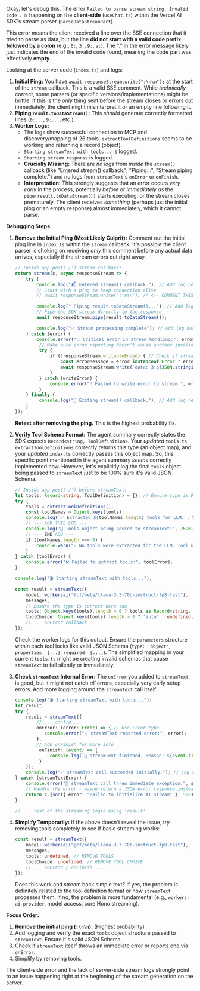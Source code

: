 Okay, let's debug this. The error `Failed to parse stream string. Invalid code .` is happening on the **client-side** (`useChat.ts`) within the Vercel AI SDK's stream parser (`parseDataStreamPart`).

This error means the client received a line over the SSE connection that it tried to parse as data, but the line **did not start with a valid code prefix followed by a colon** (e.g., `0:`, `3:`, `9:`, `a:`). The "." in the error message likely just indicates the end of the invalid code found, meaning the code part was effectively **empty**.

Looking at the server code (`index.ts`) and logs:

1.  **Initial Ping:** You have `await responseStream.write(":\n\n");` at the start of the `stream` callback. This is a valid SSE comment. While *technically* correct, some parsers (or specific versions/implementations) might be brittle. If this is the *only* thing sent before the stream closes or errors out immediately, the client might misinterpret it or an empty line following it.
2.  **Piping `result.toDataStream()`:** This *should* generate correctly formatted lines (`0:...`, `9:...`, etc.).
3.  **Worker Logs:**
    *   The logs show successful connection to MCP and discovery/mapping of 26 tools. `extractToolDefinitions` seems to be working and returning a record (object).
    *   `Starting streamText with tools...` is logged.
    *   `Starting stream response` is logged.
    *   **Crucially Missing:** There are *no logs* from *inside* the `stream()` callback (like "Entered stream() callback.", "Piping...", "Stream piping complete.") and no logs from `streamText`'s `onError` or `onFinish`.
    *   **Interpretation:** This strongly suggests that an error occurs *very early* in the process, potentially *before* or *immediately as* the `pipe(result.toDataStream())` starts executing, or the stream closes prematurely. The client receives *something* (perhaps just the initial ping or an empty response) almost immediately, which it cannot parse.

**Debugging Steps:**

1.  **Remove the Initial Ping (Most Likely Culprit):**
    Comment out the initial ping line in `index.ts` within the `stream` callback. It's possible the client parser is choking on receiving *only* this comment before any actual data arrives, especially if the stream errors out right away.

    ```typescript
    // Inside app.post('/') stream callback:
    return stream(c, async responseStream => {
        try {
            console.log("📬 Entered stream() callback."); // Add log here
            // Start with a ping to keep connection alive
            // await responseStream.write(":\n\n"); // <-- COMMENT THIS OUT

            console.log(" Piping result.toDataStream()..."); // Add log here
            // Pipe the SDK stream directly to the response
            await responseStream.pipe(result.toDataStream());

            console.log("✅ Stream processing complete"); // Add log here
        } catch (error) {
            console.error("💥 Critical error in stream handling:", error);
             // Make sure error reporting doesn't cause another invalid line
             try {
                 if (!responseStream.writableEnded) { // Check if stream is still open
                     const errorMessage = error instanceof Error ? error.message : String(error);
                     await responseStream.write(`data: 3:${JSON.stringify(`Stream processing failed: ${errorMessage}`)}\n\n`);
                 }
             } catch (writeError) {
                 console.error("‼️ Failed to write error to stream:", writeError);
             }
        } finally {
             console.log("🚪 Exiting stream() callback."); // Add log here
        }
    });
    ```
    **Retest after removing the ping.** This is the highest probability fix.

2.  **Verify Tool Schema Format:**
    The agent summary correctly states the SDK expects `Record<string, ToolDefinition>`. Your *updated* `tools.ts` `extractToolDefinitions` correctly returns this type (an object map), and your *updated* `index.ts` correctly passes this object map. So, this specific point mentioned in the agent summary *seems* correctly implemented now. However, let's explicitly log the final `tools` object being passed to `streamText` just to be 100% sure it's valid JSON Schema.

    ```typescript
    // Inside app.post('/') before streamText:
    let tools: Record<string, ToolDefinition> = {}; // Ensure type is Record
    try {
        tools = extractToolDefinitions();
        const toolNames = Object.keys(tools);
        console.log(`✅ Extracted ${toolNames.length} tools for LLM:`, toolNames.join(', '));
        // --- ADD THIS LOG ---
        console.log('🔧 Tools object being passed to streamText:', JSON.stringify(tools, null, 2));
        // --- END ADD ---
        if (toolNames.length === 0) {
            console.warn("⚠️ No tools were extracted for the LLM. Tool usage might fail.");
        }
    } catch (toolError) {
        console.error("❌ Failed to extract tools:", toolError);
    }

    console.log("🎬 Starting streamText with tools...");

    const result = streamText({
        model: workersai("@cf/meta/llama-3.3-70b-instruct-fp8-fast"),
        messages,
        // Ensure the type is correct here too
        tools: Object.keys(tools).length > 0 ? tools as Record<string, ToolDefinition> : undefined,
        toolChoice: Object.keys(tools).length > 0 ? 'auto' : undefined,
        // ... onError callback
    });
    ```
    Check the worker logs for this output. Ensure the `parameters` structure within each tool looks like valid JSON Schema (`type: 'object'`, `properties: {...}`, `required: [...]`). The simplified mapping in your current `tools.ts` might be creating invalid schemas that cause `streamText` to fail silently or immediately.

3.  **Check `streamText` Internal Error:**
    The `onError` you added to `streamText` is good, but it might not catch *all* errors, especially very early setup errors. Add more logging around the `streamText` call itself.

    ```typescript
    console.log("🎬 Starting streamText with tools...");
    let result;
    try {
        result = streamText({
            // ... config ...
            onError: (error: Error) => { // Use Error type
               console.error("💥 streamText reported error:", error);
            },
            // Add onFinish for more info
             onFinish: (event) => {
                 console.log(`🏁 streamText finished. Reason: ${event.finishReason}`, event);
             }
        });
        console.log("✅ streamText call succeeded initially."); // Log success if no immediate exception
    } catch (streamTextError) {
        console.error("🚨 streamText call threw immediate exception:", streamTextError);
        // Handle the error - maybe return a JSON error response instead of streaming
        return c.json({ error: "Failed to initialize AI stream" }, 500);
    }

    // ... rest of the streaming logic using 'result'
    ```

4.  **Simplify Temporarily:**
    If the above doesn't reveal the issue, try removing tools completely to see if basic streaming works:

    ```typescript
    const result = streamText({
        model: workersai("@cf/meta/llama-3.3-70b-instruct-fp8-fast"),
        messages,
        tools: undefined, // REMOVE TOOLS
        toolChoice: undefined, // REMOVE TOOL CHOICE
        // ... onError / onFinish ...
    });
    ```
    Does this work and stream back simple text? If yes, the problem is definitely related to the tool definition format or how `streamText` processes them. If no, the problem is more fundamental (e.g., `workers-ai-provider`, model access, core Hono streaming).

**Focus Order:**

1.  **Remove the initial ping (`:\n\n`).** (Highest probability)
2.  Add logging and verify the exact `tools` object structure passed to `streamText`. Ensure it's valid JSON Schema.
3.  Check if `streamText` itself throws an immediate error or reports one via `onError`.
4.  Simplify by removing tools.

The client-side error and the lack of server-side stream logs strongly point to an issue happening right at the beginning of the stream generation on the server.
